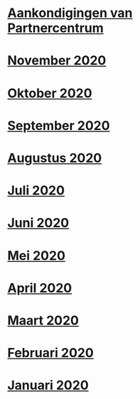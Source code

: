 # [Aankondigingen van Partnercentrum](index.md)
# [November 2020](2020-november.md)
# [Oktober 2020](2020-october.md)
# [September 2020](2020-september.md)
# [Augustus 2020](2020-august.md)
# [Juli 2020](2020-july.md)
# [Juni 2020](2020-june.md)
# [Mei 2020](2020-may.md)
# [April 2020](2020-april.md)
# [Maart 2020](2020-march.md)
# [Februari 2020](2020-february.md)
# [Januari 2020](2020-january.md)
